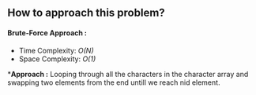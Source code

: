 ## How to approach this problem?

#### Brute-Force Approach :
- Time Complexity: *O(N)*
- Space Complexity: *O(1)*

***Approach :** Looping through all the characters in the character array and swapping two elements from the end untill we reach nid element.

